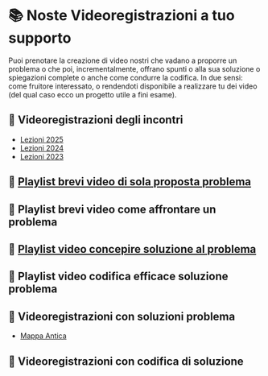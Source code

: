 # 📚 Noste Videoregistrazioni a tuo supporto

Puoi prenotare la creazione di video nostri che vadano a proporre un problema o che poi, incrementalmente, offrano spunti o alla sua soluzione o spiegazioni complete o anche come condurre la codifica.
In due sensi: come fruitore interessato, o rendendoti disponibile a realizzare tu dei video (del qual caso ecco un progetto utile a fini esame).


## 🔗 Videoregistrazioni degli incontri
- [Lezioni 2025](https://univr.cloud.panopto.eu/Panopto/Pages/Sessions/List.aspx?folderID=b42fe8c1-a35b-4f91-b818-b294010e5ff0)
- [Lezioni 2024](https://univr.cloud.panopto.eu/Panopto/Pages/Sessions/List.aspx?folderID=c4df8587-8f34-4732-8e51-b12d0108ea08)
- [Lezioni 2023](https://univr.cloud.panopto.eu/Panopto/Pages/Sessions/List.aspx#folderID=%22c4df8587-8f34-4732-8e51-b12d0108ea08%22)

## 🔗 [Playlist brevi video di sola proposta problema](https://www.youtube.com/playlist?list=PLZ6q66pQKGuIGktHAWiVK39apgvPlzFAP)

## 🔗 Playlist brevi video come affrontare un problema

## 🔗 [Playlist video concepire soluzione al problema](https://youtube.com/playlist?list=PLZ6q66pQKGuJTZ4XZxQFCNAcy639TH-S3&si=TFU96Nr4AJ2q-0pL)

## 🔗 Playlist video codifica efficace soluzione problema

<!---
## 🔗 Videoregistrazioni di proposta problema
- [l'antica mappa](https://univr.cloud.panopto.eu/Panopto/Pages/Viewer.aspx?id=94a99a1d-d1f0-4225-a335-ad0500d87793)
- [Matita](https://univr.cloud.panopto.eu/Panopto/Pages/Viewer.aspx?id=e8fefb35-9028-4fdc-9fec-ad0400b6fa69)
- [i 7 ponti di Eulero](https://univr.cloud.panopto.eu/Panopto/Pages/Viewer.aspx?id=6d1b4e70-a882-4480-ab42-ad0400bef34d)
- [la dieta di Poldo](https://univr.cloud.panopto.eu/Panopto/Pages/Viewer.aspx?id=14e98cd2-2f8b-40ca-9aeb-ad0301717d4c)
- [la torre di Hanoi](https://univr.cloud.panopto.eu/Panopto/Pages/Viewer.aspx?id=c6e4e2d1-d063-4dd2-9367-ad03013bc1eb)
- [Tecla e l'ape Maia](https://univr.cloud.panopto.eu/Panopto/Pages/Viewer.aspx?id=d5d8217f-e81c-48fe-857d-ad03010b77e6)
- [Triangolo](https://univr.cloud.panopto.eu/Panopto/Pages/Viewer.aspx?id=c9cbea40-6e75-4f9d-8519-ad030106f6a7)
- [Virus Sequencing](https://univr.cloud.panopto.eu/Panopto/Pages/Viewer.aspx?id=bf8eed50-d440-4c53-9793-ad0300f91600)
-->


## 🔗 Videoregistrazioni con soluzioni problema
- [Mappa Antica](https://univr.cloud.panopto.eu/Panopto/Pages/Viewer.aspx?id=2c9c4bbe-dbf0-4916-8f4d-ad05010d5b10)
<!-- []() -->

## 🔗 Videoregistrazioni con codifica di soluzione
<!-- []() -->

